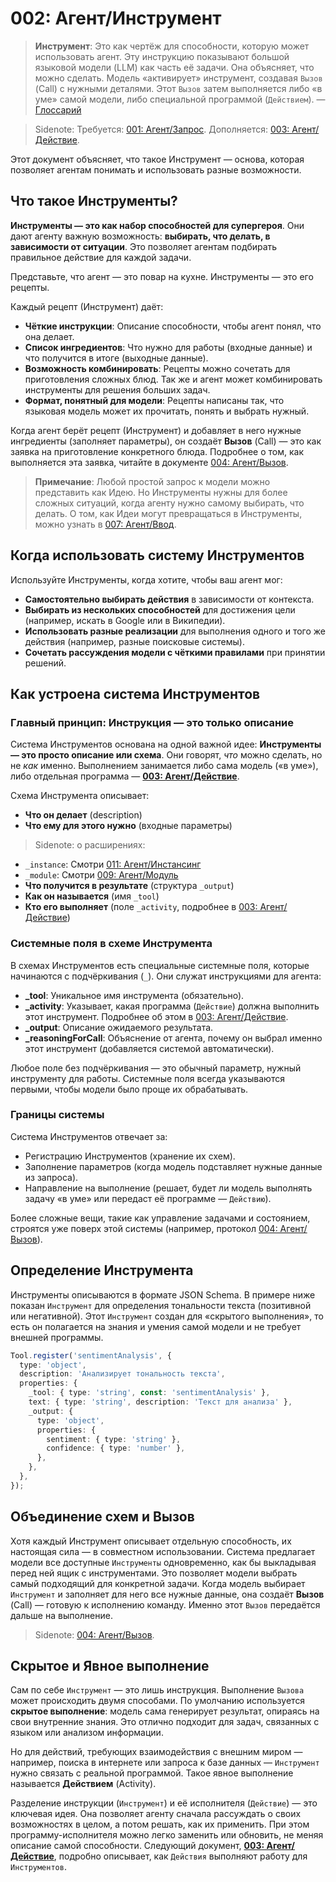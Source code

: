 # 002: Агент/Инструмент

> **Инструмент**: Это как чертёж для способности, которую может использовать агент. Эту инструкцию показывают большой языковой модели (LLM) как часть её задачи. Она объясняет, что можно сделать. Модель «активирует» инструмент, создавая `Вызов` (Call) с нужными деталями. Этот `Вызов` затем выполняется либо «в уме» самой модели, либо специальной программой (`Действием`). — [Глоссарий](./000_glossary.md)

> Sidenote: Требуется: [001: Агент/Запрос](./001_agent_request.md). Дополняется: [003: Агент/Действие](./003_agent_activity.md).

Этот документ объясняет, что такое Инструмент — основа, которая позволяет агентам понимать и использовать разные возможности.

## Что такое Инструменты?

**Инструменты — это как набор способностей для супергероя**. Они дают агенту важную возможность: **выбирать, что делать, в зависимости от ситуации**. Это позволяет агентам подбирать правильное действие для каждой задачи.

Представьте, что агент — это повар на кухне. Инструменты — это его рецепты.

Каждый рецепт (Инструмент) даёт:

- **Чёткие инструкции**: Описание способности, чтобы агент понял, что она делает.
- **Список ингредиентов**: Что нужно для работы (входные данные) и что получится в итоге (выходные данные).
- **Возможность комбинировать**: Рецепты можно сочетать для приготовления сложных блюд. Так же и агент может комбинировать инструменты для решения больших задач.
- **Формат, понятный для модели**: Рецепты написаны так, что языковая модель может их прочитать, понять и выбрать нужный.

Когда агент берёт рецепт (Инструмент) и добавляет в него нужные ингредиенты (заполняет параметры), он создаёт **Вызов** (Call) — это как заявка на приготовление конкретного блюда. Подробнее о том, как выполняется эта заявка, читайте в документе [004: Агент/Вызов](./004_agent_call.md).

> **Примечание**: Любой простой запрос к модели можно представить как Идею. Но Инструменты нужны для более сложных ситуаций, когда агенту нужно самому выбирать, что делать. О том, как Идеи могут превращаться в Инструменты, можно узнать в [007: Агент/Ввод](./007_agent_input.md).

## Когда использовать систему Инструментов

Используйте Инструменты, когда хотите, чтобы ваш агент мог:

- **Самостоятельно выбирать действия** в зависимости от контекста.
- **Выбирать из нескольких способностей** для достижения цели (например, искать в Google или в Википедии).
- **Использовать разные реализации** для выполнения одного и того же действия (например, разные поисковые системы).
- **Сочетать рассуждения модели с чёткими правилами** при принятии решений.

## Как устроена система Инструментов

### Главный принцип: Инструкция — это только описание

Система Инструментов основана на одной важной идее: **Инструменты — это просто описание или схема**. Они говорят, *что* можно сделать, но не *как* именно. Выполнением занимается либо сама модель («в уме»), либо отдельная программа — **[003: Агент/Действие](./003_agent_activity.md)**.

Схема Инструмента описывает:

- **Что он делает** (description)
- **Что ему для этого нужно** (входные параметры)
> Sidenote: о расширениях:
- `_instance`: Смотри [011: Агент/Инстансинг](./011_agent_instancing.md)
- `_module`: Смотри [009: Агент/Модуль](./009_agent_module.md)
- **Что получится в результате** (структура `_output`)
- **Как он называется** (имя `_tool`)
- **Кто его выполняет** (поле `_activity`, подробнее в [003: Агент/Действие](./003_agent_activity.md))

### Системные поля в схеме Инструмента

В схемах Инструментов есть специальные системные поля, которые начинаются с подчёркивания (`_`). Они служат инструкциями для агента:

- **_tool**: Уникальное имя инструмента (обязательно).
- **_activity**: Указывает, какая программа (`Действие`) должна выполнить этот инструмент. Подробнее об этом в [003: Агент/Действие](./003_agent_activity.md).
- **_output**: Описание ожидаемого результата.
- **_reasoningForCall**: Объяснение от агента, почему он выбрал именно этот инструмент (добавляется системой автоматически).

Любое поле без подчёркивания — это обычный параметр, нужный инструменту для работы. Системные поля всегда указываются первыми, чтобы модели было проще их обрабатывать.

### Границы системы

Система Инструментов отвечает за:

- Регистрацию Инструментов (хранение их схем).
- Заполнение параметров (когда модель подставляет нужные данные из запроса).
- Направление на выполнение (решает, будет ли модель выполнять задачу «в уме» или передаст её программе — `Действию`).

Более сложные вещи, такие как управление задачами и состоянием, строятся уже поверх этой системы (например, протокол [004: Агент/Вызов](./004_agent_call.md)).

## Определение Инструмента

Инструменты описываются в формате JSON Schema. В примере ниже показан `Инструмент` для определения тональности текста (позитивной или негативной). Этот `Инструмент` создан для «скрытого выполнения», то есть он полагается на знания и умения самой модели и не требует внешней программы.

```typescript
Tool.register('sentimentAnalysis', {
  type: 'object',
  description: 'Анализирует тональность текста',
  properties: {
    _tool: { type: 'string', const: 'sentimentAnalysis' },
    text: { type: 'string', description: 'Текст для анализа' },
    _output: {
      type: 'object',
      properties: {
        sentiment: { type: 'string' },
        confidence: { type: 'number' },
      },
    },
  },
});
```

## Объединение схем и Вызов

Хотя каждый Инструмент описывает отдельную способность, их настоящая сила — в совместном использовании. Система предлагает модели все доступные `Инструменты` одновременно, как бы выкладывая перед ней ящик с инструментами. Это позволяет модели выбрать самый подходящий для конкретной задачи. Когда модель выбирает `Инструмент` и заполняет для него все нужные данные, она создаёт **Вызов** (Call) — готовую к исполнению команду. Именно этот `Вызов` передаётся дальше на выполнение.

> Sidenote: [004: Агент/Вызов](./004_agent_call.md).

## Скрытое и Явное выполнение

Сам по себе `Инструмент` — это лишь инструкция. Выполнение `Вызова` может происходить двумя способами. По умолчанию используется **скрытое выполнение**: модель сама генерирует результат, опираясь на свои внутренние знания. Это отлично подходит для задач, связанных с языком или анализом информации.

Но для действий, требующих взаимодействия с внешним миром — например, поиска в интернете или запроса к базе данных — `Инструмент` нужно связать с реальной программой. Такое явное выполнение называется **Действием** (Activity).

Разделение инструкции (`Инструмент`) и её исполнителя (`Действие`) — это ключевая идея. Она позволяет агенту сначала рассуждать о своих возможностях в целом, а потом решать, как их применить. При этом программу-исполнителя можно легко заменить или обновить, не меняя описание самой способности. Следующий документ, **[003: Агент/Действие](./003_agent_activity.md)**, подробно описывает, как `Действия` выполняют работу для `Инструментов`.